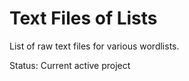 # Text Files of Lists
List of raw text files for various wordlists.

Status: Current active project
